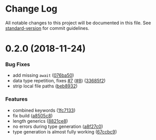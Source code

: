 # Change Log

All notable changes to this project will be documented in this file. See [standard-version](https://github.com/conventional-changelog/standard-version) for commit guidelines.

<a name="0.2.0"></a>
# 0.2.0 (2018-11-24)


### Bug Fixes

* add missing `await` ([076ba50](https://github.com/johanneslumpe/css-types/commit/076ba50))
* data type repetition, fixes [#7](https://github.com/johanneslumpe/css-types/issues/7) ([#8](https://github.com/johanneslumpe/css-types/issues/8)) ([33685f2](https://github.com/johanneslumpe/css-types/commit/33685f2))
* strip local file paths ([beb8932](https://github.com/johanneslumpe/css-types/commit/beb8932))


### Features

* combined keywords ([1fc7133](https://github.com/johanneslumpe/css-types/commit/1fc7133))
* fix build ([a8505c8](https://github.com/johanneslumpe/css-types/commit/a8505c8))
* length generics ([8821ce8](https://github.com/johanneslumpe/css-types/commit/8821ce8))
* no errors during type generation ([a8f27c0](https://github.com/johanneslumpe/css-types/commit/a8f27c0))
* type generation is almost fully working ([67ccbc9](https://github.com/johanneslumpe/css-types/commit/67ccbc9))
